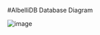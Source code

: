 #AlbelliDB Database Diagram

![image](https://user-images.githubusercontent.com/46320352/140614724-7c9c6510-4ffe-4740-8eb7-381ce3ab508d.png)
